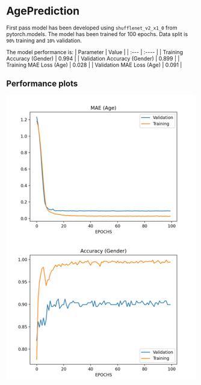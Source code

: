 # AgePrediction

First pass model has been developed using `shufflenet_v2_x1_0` from pytorch.models. The model has been trained for 100 epochs. Data split is `90%` training and `10%` validation.

The model performance is:
| Parameter | Value |
| :---      | :---- | 
| Training Accuracy (Gender)     | 0.994       | 
| Validation Accuracy (Gender)   | 0.899       | 
| Training MAE Loss (Age)        | 0.028       | 
| Validation MAE Loss (Age)      | 0.091       | 

## Performance plots
![MAE Age](plots/age.png)
![MAE Age](plots/gender.png)
